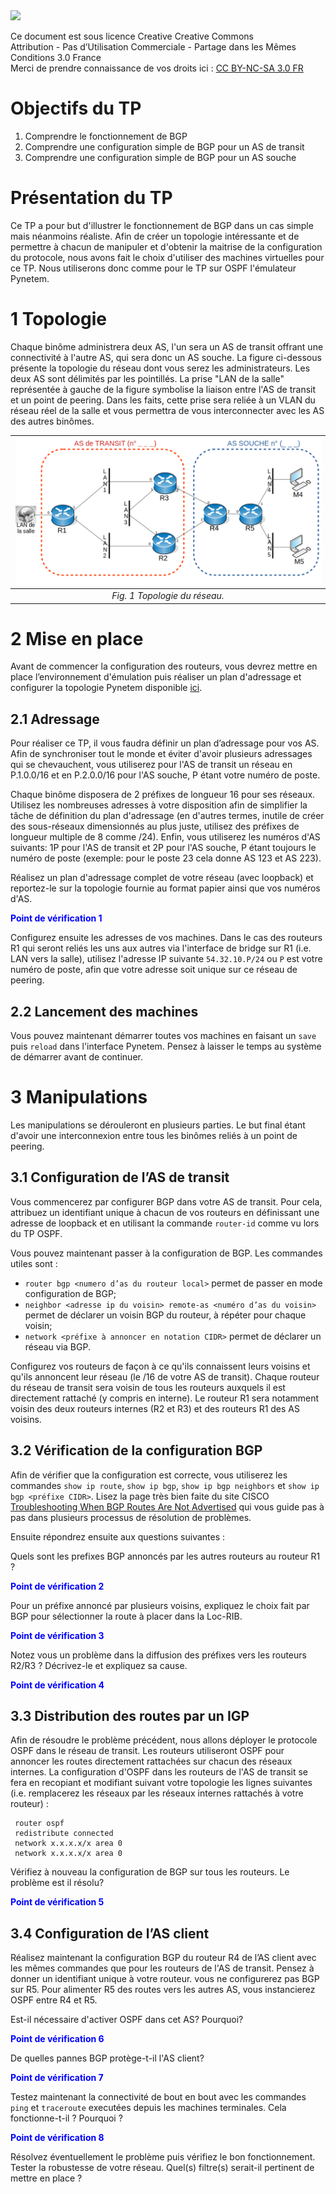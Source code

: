 <img src="https://upload.wikimedia.org/wikipedia/commons/thumb/1/12/Cc-by-nc-sa_icon.svg/1920px-Cc-by-nc-sa_icon.svg.png" width=100/>

Ce document est sous licence Creative Creative Commons <br>
Attribution - Pas d’Utilisation Commerciale - Partage dans les Mêmes Conditions 3.0 France <br>
Merci de prendre connaissance de vos droits ici : [CC BY-NC-SA 3.0 FR](https://creativecommons.org/licenses/by-nc-sa/3.0/fr/)

# Objectifs du TP
1. Comprendre le fonctionnement de BGP
2. Comprendre une configuration simple de BGP pour un AS de transit
3. Comprendre une configuration simple de BGP pour un AS souche

# Présentation du TP

Ce TP a pour but d'illustrer le fonctionnement de BGP dans un cas simple mais néanmoins réaliste. Afin de créer un topologie intéressante et de permettre à chacun de manipuler et d'obtenir la maitrise de la configuration du protocole, nous avons fait le choix d'utiliser des machines virtuelles pour ce TP. Nous utiliserons donc comme pour le TP sur OSPF l'émulateur Pynetem. 

# 1 Topologie

Chaque binôme administrera deux AS, l'un sera un AS de transit offrant une connectivité à l'autre AS, qui sera donc un AS souche. La figure ci-dessous présente la topologie du réseau dont vous serez les administrateurs. Les deux AS sont délimités par les pointillés. La prise "LAN de la salle" représentée à gauche de la figure symbolise la liaison entre l'AS de transit et un point de peering. Dans les faits, cette prise sera reliée à un VLAN du réseau réel de la salle et vous permettra de vous interconnecter avec les AS des autres binômes.

|  ![Topologie du réseau.](topoBGP.png) |
|:--:|
| *Fig. 1 Topologie du réseau.* |

# 2 Mise en place

Avant de commencer la configuration des routeurs, vous devrez mettre en place l’environnement d'émulation puis réaliser un plan d'adressage et configurer la topologie Pynetem disponible [ici](bgp.pnet).

## 2.1 Adressage

Pour réaliser ce TP, il vous faudra définir un plan d’adressage pour vos AS. Afin de synchroniser tout le monde et éviter d'avoir plusieurs adressages qui se chevauchent, vous utiliserez pour l'AS de transit un réseau en P.1.0.0/16 et en P.2.0.0/16 pour l'AS souche, P étant votre numéro de poste.

Chaque binôme disposera de 2 préfixes de longueur 16 pour ses réseaux. Utilisez les nombreuses adresses à votre disposition afin de simplifier la tâche de définition du plan d'adressage (en d'autres termes, inutile de créer des sous-réseaux dimensionnés au plus juste, utilisez des préfixes de longueur multiple de 8 comme /24).
Enfin, vous utiliserez les numéros d'AS suivants: 1P pour l'AS de transit et 2P pour l'AS souche, P étant toujours le numéro de poste (exemple: pour le poste 23 cela donne AS 123 et AS 223). 

Réalisez un plan d'adressage complet de votre réseau (avec loopback) et reportez-le sur la topologie fournie au format papier ainsi que vos numéros d'AS.
  

<font color=blue><b>Point de vérification 1</b></font>

Configurez ensuite les adresses de vos machines. Dans le cas des routeurs R1 qui seront reliés les uns aux autres via l'interface de bridge sur R1 (i.e. LAN vers la salle), utilisez l'adresse IP suivante `54.32.10.P/24` ou `P` est votre numéro de poste, afin que votre adresse soit unique sur ce réseau de peering.

## 2.2 Lancement des machines

Vous pouvez maintenant démarrer toutes vos machines en faisant un `save` puis `reload` dans l'interface Pynetem. Pensez à laisser le temps au système de démarrer avant de continuer.

# 3 Manipulations

Les manipulations se dérouleront en plusieurs parties. Le but final étant d'avoir une interconnexion entre tous les binômes reliés à un point de peering. 

## 3.1 Configuration de l’AS de transit

Vous commencerez par configurer BGP dans votre AS de transit. Pour cela, attribuez un identifiant unique à chacun de vos routeurs en définissant une adresse de loopback et en utilisant la commande `router-id` comme vu lors du TP OSPF.

Vous pouvez maintenant passer à la configuration de BGP. Les commandes utiles sont :

* `router bgp <numero d’as du routeur local>` permet de passer en mode configuration de BGP;
* `neighbor <adresse ip du voisin> remote-as <numéro d’as du voisin>` permet de déclarer un voisin BGP du routeur, à répéter pour chaque voisin;
* `network <préfixe à annoncer en notation CIDR>` permet de déclarer un réseau via BGP.

Configurez vos routeurs de façon à ce qu'ils connaissent leurs voisins et qu'ils annoncent leur réseau (le /16 de votre AS de transit). Chaque routeur du réseau de transit sera voisin de tous les routeurs auxquels il est directement rattaché (y compris en interne). Le routeur R1 sera notamment voisin des deux routeurs internes (R2 et R3) et des routeurs R1 des AS voisins.

## 3.2 Vérification de la configuration BGP

Afin de vérifier que la configuration est correcte, vous utiliserez les commandes `show ip route`, `show ip bgp`, `show ip bgp neighbors` et `show ip bgp <préfixe CIDR>`.  Lisez la page très bien faite du site CISCO [Troubleshooting When BGP Routes Are Not Advertised](https://www.cisco.com/c/en/us/support/docs/ip/border-gateway-protocol-bgp/19345-bgp-noad.html) qui vous guide pas à pas dans plusieurs processus de résolution de problèmes.

Ensuite répondrez ensuite aux questions suivantes :


Quels sont les prefixes BGP annoncés par les autres routeurs au routeur R1 ?

<font color=blue><b>Point de vérification 2</b></font>

Pour un préfixe annoncé par plusieurs voisins, expliquez le choix fait par BGP pour sélectionner la route à placer dans la Loc-RIB.

<font color=blue><b>Point de vérification 3</b></font>

Notez vous un problème dans la diffusion des préfixes vers les routeurs R2/R3 ? Décrivez-le et expliquez sa cause.

<font color=blue><b>Point de vérification 4</b></font>

## 3.3 Distribution des routes par un IGP

Afin de résoudre le problème précédent, nous allons déployer le protocole OSPF dans le réseau de transit. Les routeurs utiliseront OSPF pour annoncer les routes directement rattachées sur chacun des réseaux internes.
La configuration d'OSPF dans les routeurs de l'AS de transit se fera en recopiant et modifiant suivant votre topologie les lignes suivantes (i.e. remplacerez les réseaux par les réseaux internes rattachés à votre routeur) :

```
 router ospf
 redistribute connected
 network x.x.x.x/x area 0
 network x.x.x.x/x area 0
```

Vérifiez à nouveau la configuration de BGP sur tous les routeurs. Le problème est il résolu?

<font color=blue><b>Point de vérification 5</b></font>

## 3.4 Configuration de l’AS client

Réalisez maintenant la configuration BGP du routeur R4 de l’AS client avec les mêmes commandes que pour les routeurs de l'AS de transit. Pensez à donner un identifiant unique à votre routeur.
vous ne configurerez pas BGP sur R5.
Pour alimenter R5 des routes vers les autres AS, vous instancierez OSPF entre R4 et R5. 

Est-il nécessaire d'activer OSPF dans cet AS? Pourquoi?

<font color=blue><b>Point de vérification 6</b></font>

De quelles pannes BGP protège-t-il l'AS client?

<font color=blue><b>Point de vérification 7</b></font>

Testez maintenant la connectivité de bout en bout avec les commandes `ping` et `traceroute` executées depuis les machines terminales.
Cela fonctionne-t-il ? Pourquoi ?

<font color=blue><b>Point de vérification 8</b></font>

Résolvez éventuellement le problème puis vérifiez le bon fonctionnement.
Tester la robustesse de votre réseau.
Quel(s) filtre(s) serait-il pertinent de mettre en place ?
